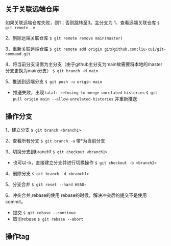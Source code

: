 ## 关于关联远端仓库
如果关联远端仓库失败，则1；否则跳转至3。主分支为
1、查看远端关联仓库
`$ git remote -v`

2、删除远端关联仓库
`$ git remote remove main(master)`

3、重新关联远端仓库
`$ git remote add origin git@github.com:liu-cui/git-command.git`

4、将当前分支设置为主分支（由于github主分支为main故需要将本地的master分支更换为main分支）
`$ git branch -M main`

5、推送到远端分支
`$ git push -u origin main`
- 推送失败，出现`fatal: refusing to merge unrelated histories`
`$ git pull origin main --allow-unrelated-histories`
并重新推送

## 操作分支
1、建立分支
`$ git branch <branch1>`

2、查看所有分支
`$ git branch -a` 带*为当前分支

3、切换分支到branch1
`$ git checkout <branch1>`
- 也可以-b，直接建立分支并进行切换操作
`$ git checkout -b <branch2>`

4、删除分支
`$ git branch -d <branch1>`

5、分支合并
`$ git reset --hard HEAD~`

6、冲突合并,rebase的使用
rebase的时候，解决冲突后的提交不是使用commit。
- 提交
`$ git rebase --continue`
- 取消rebase
`$ git rebase --abort`


## 操作tag






